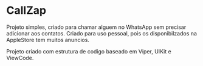# CallZap

Projeto simples, criado para chamar alguem no WhatsApp sem precisar adicionar aos contatos.
Criado para uso pessoal, pois os disponibilzados na AppleStore tem muitos anuncios.

Projeto criado com estrutura de codigo baseado em Viper, UIKit e ViewCode.

